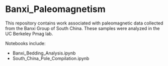 # Banxi_Paleomagnetism

This repository contains work associated with paleomagnetic data collected from the Banxi Group of South China. These samples were analyzed in the UC Berkeley Pmag lab.

Notebooks include:

- Banxi_Bedding_Analysis.ipynb
- South_China_Pole_Compilation.ipynb

